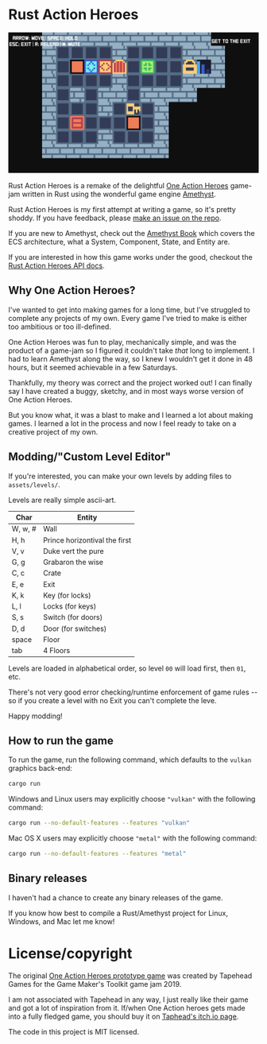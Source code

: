 # Rust Action Heroes

![screenshot](screenshot.png)

Rust Action Heroes is a remake of the delightful [One Action Heroes][oah] game-jam written in Rust using the wonderful game engine [Amethyst][amethyst].

Rust Action Heroes is my first attempt at writing a game, so it's pretty shoddy.
If you have feedback, please [make an issue on the repo][issue].

If you are new to Amethyst, check out the [Amethyst Book][amethyst-book] which covers the ECS architecture, what a System, Component, State, and Entity are.

If you are interested in how this game works under the good, checkout the [Rust Action Heroes API docs][api-docs].

## Why One Action Heroes?

I've wanted to get into making games for a long time, but I've struggled to complete any projects of my own.
Every game I've tried to make is either too ambitious or too ill-defined.

One Action Heroes was fun to play, mechanically simple, and was the product of a game-jam so I figured it couldn't take _that_ long to implement.
I had to learn Amethyst along the way, so I knew I wouldn't get it done in 48 hours, but it seemed achievable in a few Saturdays.

Thankfully, my theory was correct and the project worked out!
I can finally say I have created a buggy, sketchy, and in most ways worse version of One Action Heroes.

But you know what, it was a blast to make and I learned a lot about making games.
I learned a lot in the process and now I feel ready to take on a creative project of my own.

## Modding/"Custom Level Editor"

If you're interested, you can make your own levels by adding files to `assets/levels/`.

Levels are really simple ascii-art.

| Char       | Entity                        |
| ---------- | ----------------------------- |
| W, w, #    | Wall                          |
| H, h       | Prince horizontival the first |
| V, v       | Duke vert the pure            |
| G, g       | Grabaron the wise             |
| C, c       | Crate                         |
| E, e       | Exit                          |
| K, k       | Key (for locks)               |
| L, l       | Locks (for keys)              |
| S, s       | Switch (for doors)            |
| D, d       | Door (for switches)           |
| space      | Floor                         |
| tab        | 4 Floors                      |

Levels are loaded in alphabetical order, so level `00` will load first, then `01`, etc.

There's not very good error checking/runtime enforcement of game rules -- so if you create a level with no Exit you can't complete the leve.

Happy modding!

## How to run the game

To run the game, run the following command, which defaults to the `vulkan` graphics back-end:

```bash
cargo run
```

Windows and Linux users may explicitly choose `"vulkan"` with the following command:

```bash
cargo run --no-default-features --features "vulkan"
```

Mac OS X users may explicitly choose `"metal"` with the following command:

```bash
cargo run --no-default-features --features "metal"
```

## Binary releases

I haven't had a chance to create any binary releases of the game.

If you know how best to compile a Rust/Amethyst project for Linux, Windows, and Mac let me know!

# License/copyright

The original [One Action Heroes prototype game][oah] was created by Tapehead Games for the Game Maker's Toolkit game jam 2019.

I am not associated with Tapehead in any way, I just really like their game and got a lot of inspiration from it.
If/when One Action heroes gets made into a fully fledged game, you should buy it on [Taphead's itch.io page][tapehead-games].

The code in this project is MIT licensed.

[tapehead-games]: https://tapehead-co.itch.io/
[oah]: https://tapehead-co.itch.io/one-action-heroes
[amethyst]: https://amethyst.rs/
[amethyst-book]: https://book.amethyst.rs/stable/
[issue]: https://github.com/pop/rust-action-heroes/issues/
[api-docs]: https://pop.github.io/rust-action-heroes/

